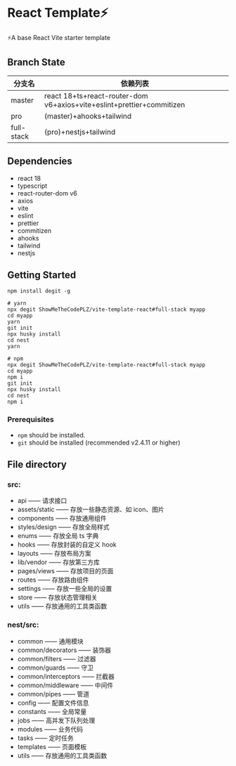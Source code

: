 # React Template⚡️

⚡️A base React Vite starter template

## Branch State

| 分支名     | 依赖列表                                                              |
| ---------- | --------------------------------------------------------------------- |
| master     | react 18+ts+react-router-dom v6+axios+vite+eslint+prettier+commitizen |
| pro        | (master)+ahooks+tailwind                                              |
| full-stack | (pro)+nestjs+tailwind                                                 |

## Dependencies

- react 18
- typescript
- react-router-dom v6
- axios
- vite
- eslint
- prettier
- commitizen
- ahooks
- tailwind
- nestjs

## Getting Started

```shell
npm install degit -g

# yarn
npx degit ShowMeTheCodePLZ/vite-template-react#full-stack myapp
cd myapp
yarn
git init
npx husky install
cd nest
yarn

# npm
npx degit ShowMeTheCodePLZ/vite-template-react#full-stack myapp
cd myapp
npm i
git init
npx husky install
cd nest
npm i
```

### Prerequisites

- `npm` should be installed.
- `git` should be installed (recommended v2.4.11 or higher)

## File directory

### src:

- api —— 请求接口
- assets/static —— 存放一些静态资源、如 icon、图片
- components —— 存放通用组件
- styles/design —— 存放全局样式
- enums —— 存放全局 ts 字典
- hooks —— 存放封装的自定义 hook
- layouts —— 存放布局方案
- lib/vendor —— 存放第三方库
- pages/views —— 存放项目的页面
- routes —— 存放路由组件
- settings —— 存放一些全局的设置
- store —— 存放状态管理相关
- utils —— 存放通用的工具类函数

### nest/src:

- common —— 通用模块
- common/decorators —— 装饰器
- common/filters —— 过滤器
- common/guards —— 守卫
- common/interceptors —— 拦截器
- common/middleware —— 中间件
- common/pipes —— 管道
- config —— 配置文件信息
- constants —— 全局常量
- jobs —— 高并发下队列处理
- modules —— 业务代码
- tasks —— 定时任务
- templates —— 页面模板
- utils —— 存放通用的工具类函数
